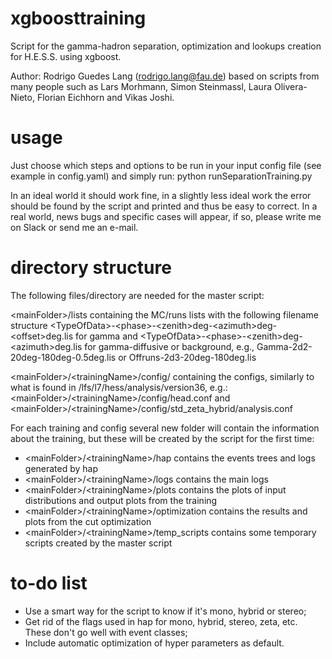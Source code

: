 # xgboosttraining

Script for the gamma-hadron separation, optimization and lookups creation for H.E.S.S. using xgboost.

Author: Rodrigo Guedes Lang (rodrigo.lang@fau.de) based on scripts from many people such as Lars Morhmann, Simon Steinmassl, Laura Olivera-Nieto, Florian Eichhorn and Vikas Joshi.

# usage

Just choose which steps and options to be run in your input config file (see example in config.yaml) and simply run: python runSeparationTraining.py <configfile>

  In an ideal world it should work fine, in a slightly less ideal work the error should be found by the script and printed and thus be easy to correct. In a real world, news bugs and specific cases will appear, if so, please write me on Slack or send me an e-mail.
  
# directory structure
  
  The following files/directory are needed for the master script:

 \<mainFolder>/lists containing the MC/runs lists with the following filename structure \<TypeOfData>-\<phase>-\<zenith>deg-\<azimuth>deg-\<offset>deg.lis for gamma and \<TypeOfData>-\<phase>-\<zenith>deg-\<azimuth>deg.lis for gamma-diffusive or background, e.g., Gamma-2d2-20deg-180deg-0.5deg.lis or Offruns-2d3-20deg-180deg.lis

 \<mainFolder>/\<trainingName>/config/ containing the configs, similarly to what is found in /lfs/l7/hess/analysis/version36, e.g.:
        \<mainFolder>/\<trainingName>/config/head.conf and \<mainFolder>/\<trainingName>/config/std_zeta_hybrid/analysis.conf

          
For each training and config several new folder will contain the information about the training, but these will be created by the script for the first time:

- \<mainFolder>/\<trainingName>/hap contains the events trees and logs generated by hap
- \<mainFolder>/\<trainingName>/logs contains the main logs
- \<mainFolder>/\<trainingName>/plots contains the plots of input distributions and output plots from the training
- \<mainFolder>/\<trainingName>/optimization contains the results and plots from the cut optimization
- \<mainFolder>/\<trainingName>/temp_scripts contains some temporary scripts created by the master script
          
# to-do list
          
  - Use a smart way for the script to know if it's mono, hybrid or stereo;
  - Get rid of the flags used in hap for mono, hybrid, stereo, zeta, etc. These don't go well with event classes;
  - Include automatic optimization of hyper parameters as default.
